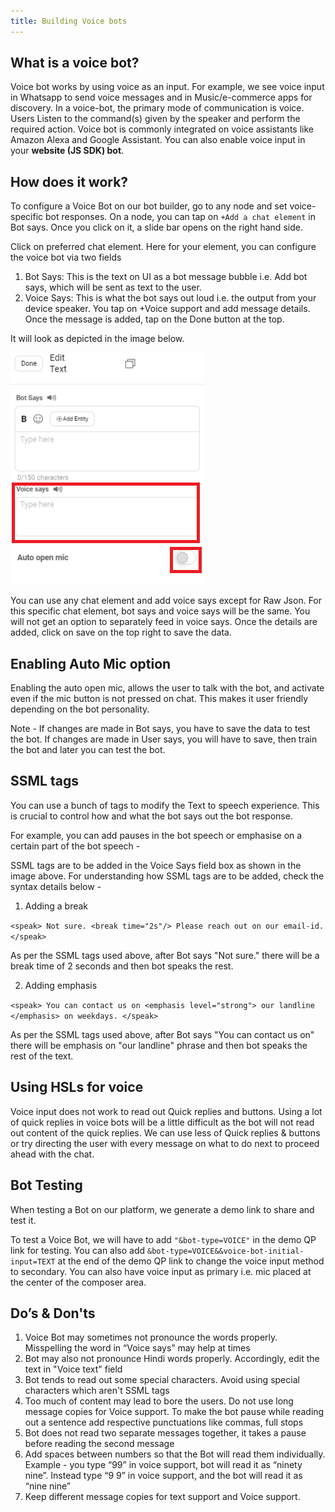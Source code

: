 ```yaml
---
title: Building Voice bots
---
```


## What is a voice bot?

Voice bot works by using voice as an input. For example, we see voice input in Whatsapp to send voice messages and in Music/e-commerce apps for discovery.
In a voice-bot, the  primary mode of communication is voice. Users Listen to the command(s) given by the speaker and perform the required action. Voice bot is commonly integrated on voice assistants like Amazon Alexa and Google Assistant. You can also enable voice input in your **website (JS SDK) bot**. 

## How does it work?

To configure a Voice Bot on our bot builder, go to any node and set voice-specific bot responses. On a node, you can tap on `+Add a chat element` in Bot says. Once you click on it, a slide bar opens on the right hand side. 

Click on preferred chat element. Here for your element, you can configure the voice bot via two fields
1. Bot Says: This is the text on UI as a bot message bubble i.e. Add bot says, which will be sent as text to the user.
2. Voice Says: This is what the bot says out loud i.e. the output from your device speaker. You tap on +Voice support and add message details. Once the message is added, tap on the Done button at the top.
 
It will look as depicted in the image below.

![Voice Says](assets/voice-says.png)

You can use any chat element and add voice says except for Raw Json. For this specific chat element, bot says and voice says will be the same. You will not get an option to separately feed in voice says.
Once the details are added, click on save on the top right to save the data.

## Enabling Auto Mic option

Enabling the auto open mic, allows the user to talk with the bot, and activate even if the mic button is not pressed on chat. This makes it user friendly depending on the bot personality.

Note - If changes are made in Bot says, you have to save the data to test the bot. If changes are made in User says, you will have to save, then train the bot and later you can test the bot. 

## SSML tags

You can use a bunch of tags to modify the Text to speech experience. This is crucial to control how and what the bot says out the bot response. 

For example, you can add pauses in the bot speech or emphasise on a certain part of the bot speech -

SSML tags are to be added in the Voice Says field box as shown in the image above. For understanding how SSML tags are to be added, check the syntax details below -

1. Adding a break

`<speak> Not sure. <break time="2s"/> Please reach out on our email-id. </speak>`

As per the SSML tags used above, after Bot says "Not sure." there will be a break time of 2 seconds and then bot speaks the rest. 

2. Adding emphasis

`<speak> You can contact us on <emphasis level="strong"> our landline </emphasis> on weekdays. </speak>`

As per the SSML tags used above, after Bot says "You can contact us on" there will be emphasis on "our landline" phrase and then bot speaks the rest of the text. 

## Using HSLs for voice

Voice input does not work to read out Quick replies and buttons. Using a lot of quick replies in voice bots will be a little difficult as the bot will not read out content of the quick replies.
We can use less of Quick replies & buttons or try directing the user with every message on what to do next to proceed ahead with the chat.

## Bot Testing

When testing a Bot on our platform, we generate a demo link to share and test it.

To test a Voice Bot, we will have to add `"&bot-type=VOICE"` in the demo QP link for testing. You can also add `&bot-type=VOICE&&voice-bot-initial-input=TEXT` at the end of the demo QP link to change the voice input method to secondary. You can also have voice input as primary i.e. mic placed at the center of the composer area.

## Do’s & Don'ts

1. Voice Bot may sometimes not pronounce the words properly. Misspelling the word in “Voice says” may help at times
2. Bot may also not pronounce Hindi words properly. Accordingly, edit the text in "Voice text" field
3. Bot tends to read out some special characters. Avoid using special characters which aren't SSML tags
4. Too much of content may lead to bore the users. Do not use long message copies for Voice support. To make the bot pause while reading out a sentence add respective punctuations like commas, full stops
5. Bot does not read two separate messages together, it takes a pause before reading the second message
6. Add spaces between numbers so that the Bot will read them individually. Example - you type “99” in voice support, bot will read it as “ninety nine”. Instead type “9 9” in voice support, and the bot will read it as “nine nine”
7. Keep different message copies for text support and Voice support.
 
 
